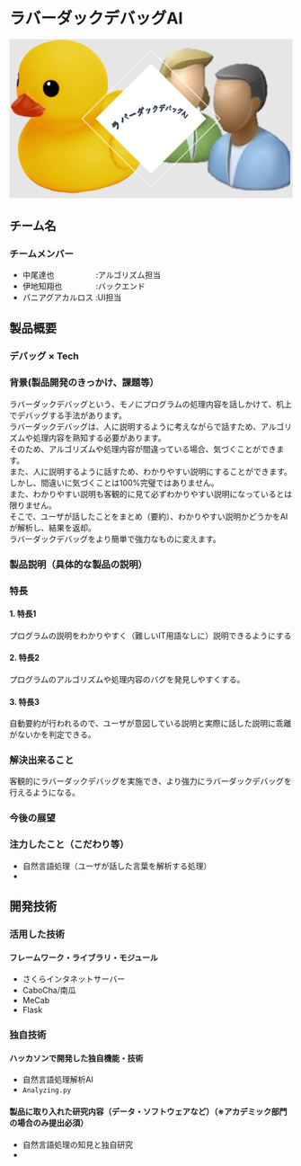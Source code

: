 # ラバーダックデバッグAI

<img src="duck.png">

## チーム名
### チームメンバー
- 中尾達也　　　　　 :アルゴリズム担当
- 伊地知翔也　　　　 :バックエンド
- パニアグアカルロス :UI担当

## 製品概要
### デバッグ × Tech
### 背景(製品開発のきっかけ、課題等）
ラバーダックデバッグという、モノにプログラムの処理内容を話しかけて、机上でデバッグする手法があります。  
ラバーダックデバッグは、人に説明するように考えながらで話すため、アルゴリズムや処理内容を熟知する必要があります。  
そのため、アルゴリズムや処理内容が間違っている場合、気づくことができます。  
また、人に説明するように話すため、わかりやすい説明にすることができます。  
しかし、間違いに気づくことは100%完璧ではありません。  
また、わかりやすい説明も客観的に見て必ずわかりやすい説明になっているとは限りません。  
そこで、ユーザが話したことをまとめ（要約）、わかりやすい説明かどうかをAIが解析し、結果を返却。  
ラバーダックデバッグをより簡単で強力なものに変えます。
### 製品説明（具体的な製品の説明）

### 特長
#### 1. 特長1  
プログラムの説明をわかりやすく（難しいIT用語なしに）説明できるようにする
#### 2. 特長2
プログラムのアルゴリズムや処理内容のバグを発見しやすくする。
#### 3. 特長3
自動要約が行われるので、ユーザが意図している説明と実際に話した説明に乖離がないかを判定できる。
### 解決出来ること
客観的にラバーダックデバッグを実施でき、より強力にラバーダックデバッグを行えるようになる。
### 今後の展望
### 注力したこと（こだわり等）
* 自然言語処理（ユーザが話した言葉を解析する処理）
* 

## 開発技術
### 活用した技術
#### フレームワーク・ライブラリ・モジュール
- さくらインタネットサーバー
- CaboCha/南瓜
- MeCab
- Flask
### 独自技術
#### ハッカソンで開発した独自機能・技術
* 自然言語処理解析AI
* `Analyzing.py`

#### 製品に取り入れた研究内容（データ・ソフトウェアなど）（※アカデミック部門の場合のみ提出必須）
* 自然言語処理の知見と独自研究
* 
